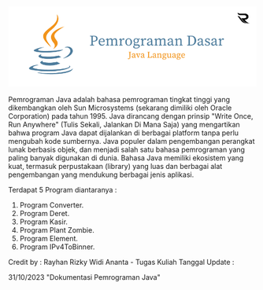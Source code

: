 ![Alt text](JAVA.png)

Pemrograman Java adalah bahasa pemrograman tingkat tinggi yang dikembangkan oleh Sun Microsystems (sekarang dimiliki oleh Oracle Corporation) pada tahun 1995. Java dirancang dengan prinsip "Write Once, Run Anywhere" (Tulis Sekali, Jalankan Di Mana Saja) yang mengartikan bahwa program Java dapat dijalankan di berbagai platform tanpa perlu mengubah kode sumbernya. Java populer dalam pengembangan perangkat lunak berbasis objek, dan menjadi salah satu bahasa pemrograman yang paling banyak digunakan di dunia. Bahasa Java memiliki ekosistem yang kuat, termasuk perpustakaan (library) yang luas dan berbagai alat pengembangan yang mendukung berbagai jenis aplikasi.

Terdapat 5 Program diantaranya :
1. Program Converter.
2. Program Deret.
3. Program Kasir.
4. Program Plant Zombie.
5. Program Element.
6. Program IPv4ToBinner.

Credit by : Rayhan Rizky Widi Ananta - Tugas Kuliah
Tanggal Update :

31/10/2023 "Dokumentasi Pemrograman Java"




